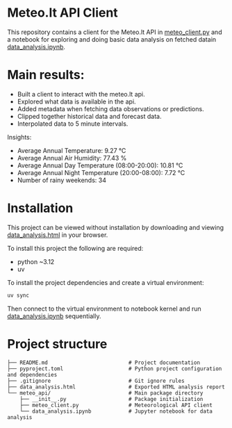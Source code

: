# Meteo.lt API Client

This repository contains a client for the Meteo.lt API in [meteo_client.py](meteo_api/meteo_client.py) and a notebook for exploring and doing basic data analysis on fetched datain [data_analysis.ipynb](meteo_api/data_analysis.ipynb).

# Main results:

- Built a client to interact with the meteo.lt api.
- Explored what data is available in the api.
- Added metadata when fetching data observations or predictions.
- Clipped together historical data and forecast data.
- Interpolated data to 5 minute intervals.

Insights:
- Average Annual Temperature: 9.27 °C
- Average Annual Air Humidity: 77.43 %
- Average Annual Day Temperature (08:00-20:00): 10.81 °C
- Average Annual Night Temperature (20:00-08:00): 7.72 °C
- Number of rainy weekends: 34

# Installation

This project can be viewed without installation by downloading and viewing [data_analysis.html](data_analysis.html) in your browser.

To install this project the following are required:
- python ~3.12
- uv

To install the project dependencies and create a virtual environment:

```bash
uv sync
```

Then connect to the virtual environment to notebook kernel and run [data_analysis.ipynb](meteo_api/data_analysis.ipynb) sequentially.

# Project structure
```
├── README.md                          # Project documentation
├── pyproject.toml                     # Python project configuration and dependencies
├── .gitignore                         # Git ignore rules
├── data_analysis.html                 # Exported HTML analysis report
└── meteo_api/                         # Main package directory
    ├── __init__.py                    # Package initialization
    ├── meteo_client.py                # Meteorological API client
    └── data_analysis.ipynb            # Jupyter notebook for data analysis
```